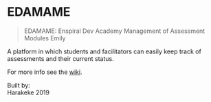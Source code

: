 # EDAMAME
> EDAMAME: Enspiral Dev Academy Management of Assessment Modules Emily

A platform in which students and facilitators can easily keep track of assessments and their current status.

For more info see the [wiki](https://github.com/harakeke-2019/EDAMAME/wiki).

Built by:  
Harakeke 2019 
